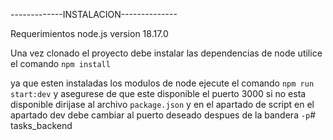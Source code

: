 -------------INSTALACION--------------

Requerimientos
     node.js version 18.17.0

Una vez clonado el proyecto debe instalar las dependencias de node
utilice el comando `npm install`

ya que esten instaladas los modulos de node ejecute el comando
`npm run start:dev` y asegurese de que este disponible el puerto 3000
si no esta disponible dirijase al archivo `package.json` y en el apartado 
de script en el apartado dev debe cambiar al puerto deseado despues de la bandera
`-p`# tasks_backend

